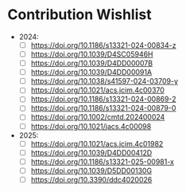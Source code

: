 # Contribution Wishlist
- 2024:
  - [ ] https://doi.org/10.1186/s13321-024-00834-z
  - [ ] https://doi.org/10.1039/D4SC05946H
  - [ ] https://doi.org/10.1039/D4DD00007B
  - [ ] https://doi.org/10.1039/D4DD00091A
  - [ ] https://doi.org/10.1038/s41597-024-03709-y
  - [ ] https://doi.org/10.1021/acs.jcim.4c00370
  - [ ] https://doi.org/10.1186/s13321-024-00869-2
  - [ ] https://doi.org/10.1186/s13321-024-00879-0
  - [ ] https://doi.org/10.1002/cmtd.202400024
  - [ ] https://doi.org/10.1021/jacs.4c00098

- 2025:
  - [ ] https://doi.org/10.1021/acs.jcim.4c01982
  - [ ] https://doi.org/10.1039/D4DD00412D
  - [ ] https://doi.org/10.1186/s13321-025-00981-x
  - [ ] https://doi.org/10.1039/D5DD00130G
  - [ ] https://doi.org/10.3390/ddc4020026
